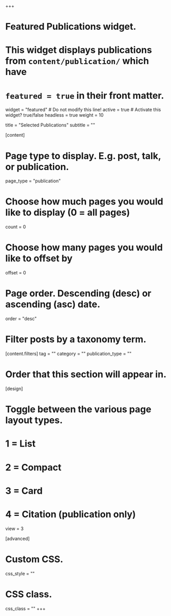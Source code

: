 +++
# Featured Publications widget.
# This widget displays publications from `content/publication/` which have
# `featured = true` in their front matter.
widget = "featured"  # Do not modify this line!
active = true  # Activate this widget? true/false
headless = true
weight = 10

title = "Selected Publications"
subtitle = ""

[content]
  # Page type to display. E.g. post, talk, or publication.
  page_type = "publication"
  
  # Choose how much pages you would like to display (0 = all pages)
  count = 0
  
  # Choose how many pages you would like to offset by
  offset = 0

  # Page order. Descending (desc) or ascending (asc) date.
  order = "desc"

  # Filter posts by a taxonomy term.
  [content.filters]
    tag = ""
    category = ""
    publication_type = ""

# Order that this section will appear in.

[design]
  # Toggle between the various page layout types.
  #   1 = List
  #   2 = Compact
  #   3 = Card
  #   4 = Citation (publication only)
  view = 3

[advanced]
 # Custom CSS. 
 css_style = ""
 
 # CSS class.
 css_class = ""
+++

